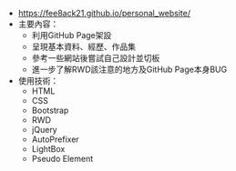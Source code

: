 * https://fee8ack21.github.io/personal_website/
* 主要內容： 
  * 利用GitHub Page架設 
  * 呈現基本資料、經歷、作品集
  * 參考一些網站後嘗試自己設計並切板
  * 進一步了解RWD該注意的地方及GitHub Page本身BUG 
* 使用技術： 
  * HTML 
  * CSS 
  * Bootstrap 
  * RWD
  * jQuery  
  * AutoPrefixer 
  * LightBox 
  * Pseudo Element
